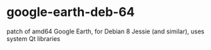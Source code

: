 # google-earth-deb-64
patch of amd64 Google Earth, for Debian 8 Jessie (and similar), uses system Qt libraries
